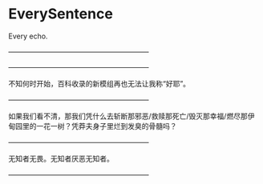# EverySentence
Every echo.

————————————————————

————————————————————

不知何时开始，百科收录的新模组再也无法让我称“好耶”。

————————————————————

如果我们看不清，那我们凭什么去斩断那邪恶/救赎那死亡/毁灭那幸福/燃尽那伊甸园里的一花一树？凭莽夫身子里烂到发臭的骨髓吗？

————————————————————

无知者无畏。无知者厌恶无知者。

————————————————————

